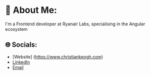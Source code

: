 # 💫 About Me:
I'm a Frontend developer at Ryanair Labs, specialising in the Angular ecosystem <br>


## 🌐 Socials:
- [Website] (https://www.christiankeogh.com) </br>
- [LinkedIn](https://www.linkedin.com/in/christian-keogh-94888a28b/) </br>
- [Email](mailto:Christianfkeogh@gmail.com) </br>
